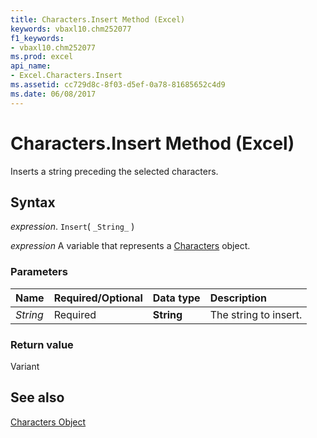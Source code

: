 ```yaml
---
title: Characters.Insert Method (Excel)
keywords: vbaxl10.chm252077
f1_keywords:
- vbaxl10.chm252077
ms.prod: excel
api_name:
- Excel.Characters.Insert
ms.assetid: cc729d8c-8f03-d5ef-0a78-81685652c4d9
ms.date: 06/08/2017
---
```



# Characters.Insert Method (Excel)

Inserts a string preceding the selected characters.


## Syntax

 _expression_. `Insert`( `_String_` )

 _expression_ A variable that represents a [Characters](Excel.Characters.md) object.


### Parameters



|Name|Required/Optional|Data type|Description|
|:-----|:-----|:-----|:-----|
| _String_|Required| **String**|The string to insert.|

### Return value

Variant


## See also


[Characters Object](Excel.Characters.md)

